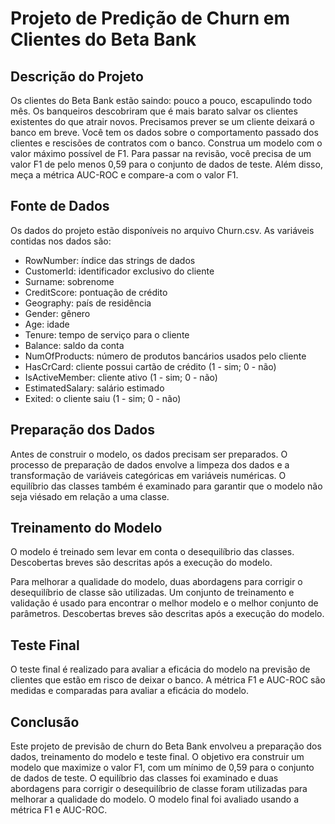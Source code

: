 <body>
	<h1>Projeto de Predição de Churn em Clientes do Beta Bank</h1>
  <h2>Descrição do Projeto</h2>
	<p>Os clientes do Beta Bank estão saindo: pouco a pouco, escapulindo todo mês. Os banqueiros descobriram que é mais barato salvar os clientes existentes do que atrair novos. Precisamos prever se um cliente deixará o banco em breve. Você tem os dados sobre o comportamento passado dos clientes e rescisões de contratos com o banco. Construa um modelo com o valor máximo possível de F1. Para passar na revisão, você precisa de um valor F1 de pelo menos 0,59 para o conjunto de dados de teste. Além disso, meça a métrica AUC-ROC e compare-a com o valor F1.</p>
  <h2>Fonte de Dados</h2>
<p>Os dados do projeto estão disponíveis no arquivo Churn.csv. As variáveis contidas nos dados são:</p>
<ul>
	<li>RowNumber: índice das strings de dados</li>
	<li>CustomerId: identificador exclusivo do cliente</li>
	<li>Surname: sobrenome</li>
	<li>CreditScore: pontuação de crédito</li>
	<li>Geography: país de residência</li>
	<li>Gender: gênero</li>
	<li>Age: idade</li>
	<li>Tenure: tempo de serviço para o cliente</li>
	<li>Balance: saldo da conta</li>
	<li>NumOfProducts: número de produtos bancários usados pelo cliente</li>
	<li>HasCrCard: cliente possui cartão de crédito (1 - sim; 0 - não)</li>
	<li>IsActiveMember: cliente ativo (1 - sim; 0 - não)</li>
	<li>EstimatedSalary: salário estimado</li>
	<li>Exited: o cliente saiu (1 - sim; 0 - não)</li>
</ul>

<h2>Preparação dos Dados</h2>
<p>Antes de construir o modelo, os dados precisam ser preparados. O processo de preparação de dados envolve a limpeza dos dados e a transformação de variáveis categóricas em variáveis numéricas. O equilíbrio das classes também é examinado para garantir que o modelo não seja viésado em relação a uma classe.</p>

<h2>Treinamento do Modelo</h2>
<p>O modelo é treinado sem levar em conta o desequilíbrio das classes. Descobertas breves são descritas após a execução do modelo.</p>
<p>Para melhorar a qualidade do modelo, duas abordagens para corrigir o desequilíbrio de classe são utilizadas. Um conjunto de treinamento e validação é usado para encontrar o melhor modelo e o melhor conjunto de parâmetros. Descobertas breves são descritas após a execução do modelo.</p>

<h2>Teste Final</h2>
<p>O teste final é realizado para avaliar a eficácia do modelo na previsão de clientes que estão em risco de deixar o banco. A métrica F1 e AUC-ROC são medidas e comparadas para avaliar a eficácia do modelo.</p>
 
<h2>Conclusão</h2>
<p>Este projeto de previsão de churn do Beta Bank envolveu a preparação dos dados, treinamento do modelo e teste final. O objetivo era construir um modelo que maximize o valor F1, com um mínimo de 0,59 para o conjunto de dados de teste. O equilíbrio das classes foi examinado e duas abordagens para corrigir o desequilíbrio de classe foram utilizadas para melhorar a qualidade do modelo. O modelo final foi avaliado usando a métrica F1 e AUC-ROC.</p>
